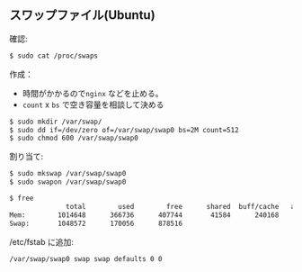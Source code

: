 ## スワップファイル(Ubuntu)

確認:

~~~bash
$ sudo cat /proc/swaps
~~~

作成：

- 時間がかかるので`nginx` などを止める。
- `count` x `bs` で空き容量を相談して決める

~~~bash
$ sudo mkdir /var/swap/
$ sudo dd if=/dev/zero of=/var/swap/swap0 bs=2M count=512
$ sudo chmod 600 /var/swap/swap0
~~~

割り当て:

~~~bash
$ sudo mkswap /var/swap/swap0
$ sudo swapon /var/swap/swap0
~~~

~~~bash
$ free
              total        used        free      shared  buff/cache   available
Mem:        1014648      366736      407744       41584      240168      445428
Swap:       1048572      170056      878516
~~~

/etc/fstab に追加:

~~~
/var/swap/swap0 swap swap defaults 0 0
~~~
